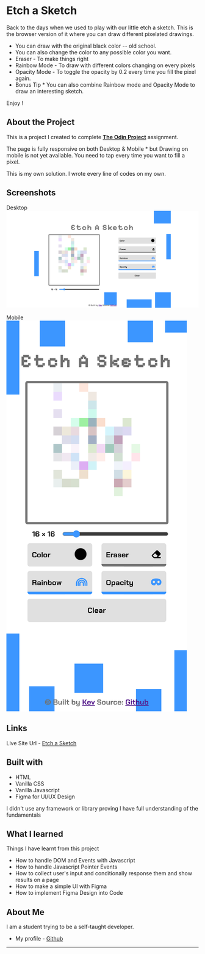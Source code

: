 # Etch a Sketch
Back to the days when we used to play with our little etch a sketch. This is the browser version of it where you can draw different pixelated drawings.

- You can draw with the original black color -- old school.
- You can also change the color to any possible color you want.
- Eraser - To make things right
- Rainbow Mode - To draw with different colors changing on every pixels
- Opacity Mode - To toggle the opacity by 0.2 every time you fill the pixel again.
- Bonus Tip * You can also combine Rainbow mode and Opacity Mode to draw an interesting sketch.

Enjoy !

## About the Project
This is a project I created to complete **[The Odin Project](https://www.theodinproject.com/lessons/foundations-etch-a-sketch)** assignment.

The page is fully responsive on both 
Desktop & Mobile * but Drawing on mobile is not yet available. You need to tap every time you want to fill a pixel.

This is my own solution. I wrote every line of codes on my own.

## Screenshots
Desktop
![Desktop View](./images/desktop-screenshot.png)

Mobile
![Mobile View](./images/mobile-screenshot.png)

## Links
Live Site Url - [Etch a Sketch](https://0xkev21.github.io/etch-a-sketch/)

## Built with
- HTML
- Vanilla CSS
- Vanilla Javascript
- Figma for UI/UX Design

I didn't use any framework or library proving I have full understanding of the fundamentals

## What I learned
Things I have learnt from this project
- How to handle DOM and Events with Javascript
- How to handle Javascript Pointer Events
- How to collect user's input and conditionally response them and show results on a page
- How to make a simple UI with Figma
- How to implement Figma Design into Code


## About Me
I am a student trying to be a self-taught developer.
- My profile - [Github](https://github.com/0xkev21/)

---